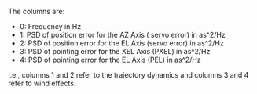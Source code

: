 The columns are:


* 0: Frequency in Hz
* 1: PSD of position error for the AZ Axis ( servo error) in as^2/Hz
* 2: PSD of position error for the EL Axis (servo error) in as^2/Hz
* 3: PSD of pointing error for the XEL Axis (PXEL) in as^2/Hz
* 4: PSD of pointing error for the EL Axis (PEL) in as^2/Hz

i.e., columns 1 and 2 refer to the trajectory dynamics and columns 3 and 4 refer to wind effects.

